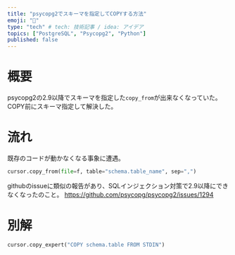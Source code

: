 ```yaml
---
title: "psycopg2でスキーマを指定してCOPYする方法"
emoji: "🍣"
type: "tech" # tech: 技術記事 / idea: アイデア
topics: ["PostgreSQL", "Psycopg2", "Python"]
published: false
---
```


# 概要
psycopg2の2.9以降でスキーマを指定した`copy_from`が出来なくなっていた。
COPY前にスキーマ指定して解決した。

# 流れ
既存のコードが動かなくなる事象に遭遇。
```python
cursor.copy_from(file=f, table="schema.table_name", sep=",")
```
githubのissueに類似の報告があり、SQLインジェクション対策で2.9以降にできなくなったのこと。
https://github.com/psycopg/psycopg2/issues/1294

# 別解
```python
cursor.copy_expert("COPY schema.table FROM STDIN")
```
